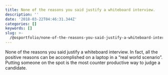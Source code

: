 ```yaml
---
title: None of the reasons you said justify a whiteboard interview.
description: ''
date: '2018-03-22T04:46:31.344Z'
categories: []
keywords: []
slug: >-
  /@osportfolio/none-of-the-reasons-you-said-justify-a-whiteboard-interview-266dbfaa148b
---
```


None of the reasons you said justify a whiteboard interview. In fact, all the positive reasons can be accomplished on a laptop in a “real world scenario”. Putting someone on the spot is the most counter productive way to judge a candidate.
